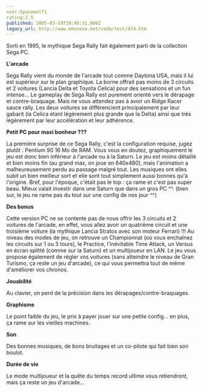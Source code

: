 ```yaml
---
user:Spacewolf1
rating:2.5
published: 2005-03-19T20:48:31.000Z
legacy_url: http://www.emunova.net/veda/test/874.htm
---
```

Sorti en 1995, le mythique Sega Rally fait également parti de la collection Sega PC.  

  

**L'arcade**  

Sega Rally vient du monde de l'arcade tout comme Daytona USA, mais il lui est supérieur sur le plan graphique. La borne offrait pas moins de 3 circuits et 2 voitures (Lancia Delta et Toyota Celica) pour des sensations et un fun intense... Le gameplay de Sega Rally est purement orienté vers le dérapage et contre-braquage. Mais ne vous attendez pas à avoir un Ridge Racer sauce rally. Les deux voitures se différencient principalement par leur gabarit (la Celica étant légèrement plus grande que la Delta) ainsi que très légèrement par leur accélération et leur adhérence.  

  

**Petit PC pour maxi bonheur ???**  

La première surprise de ce Sega Rally, c'est la configuration requise, jugez plutôt : Pentium 90 16 Mo de RAM. Vous vous en doutez, graphiquement le jeu est donc bien inférieur à l'arcade ou à la Saturn. Le jeu est moins détaillé et bien moins fin (au grand max, on joue en 640x480), mais l'animation a malheureusement perdu au passage malgré tout. Les musiques ont elles subit un bien meilleur sort et elle sont tout simplement aussi bonnes qu'à l'origine. Bref, pour l'époque, c'était pas le top : ça rame et c'est pas super beau. Mieux valait investir dans une Saturn que dans un gros PC ^^. (bien sur, le jeu ne rame pas du tout sur une config de nos jour ^^)  

  

**Des bonus**  

Cette version PC ne se contente pas de nous offrir les 3 circuits et 2 voitures de l'arcade, en effet, vous allez avoir un quatrième circuit et une troisième voiture (la mythique Lancia Stratos avec son moteur Ferrari) !!! Au niveau des modes de jeu, on retrouve un Championnat (où vous enchaînez les circuits sur 1 ou 3 tours), le Practice, l'inévitable Time Attack, un Versus en écran splitté (comme sur la Saturn) et un multijoueur en LAN. Le jeu vous propose également de régler vos voitures (sans atteindre le niveau de Gran Turismo, ça reste un jeu d'arcade), ce qui vous permettra tout de même d'améliorer vos chronos.  

  

  

**Jouabilité**  

Au clavier, on perd de la précision dans les dérapages/contre-braquages.  

**Graphisme**  

Le point faible du jeu, le prix à payer jouer sur une petite config... en plus, ça rame sur les vieilles machines.  

**Son**  

Des bonnes musiques, de bons bruitages et un co-pilote qui fait bien son boulot.  

**Durée de vie**  

Le mode multijoueur et la quête du temps record ultime vous retiendront, mais ça reste un jeu d'arcade...